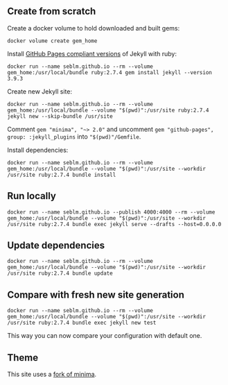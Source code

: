 ## Create from scratch

Create a docker volume to hold downloaded and built gems:

```shell
docker volume create gem_home
```

Install [GitHub Pages compliant versions](https://pages.github.com/versions) of Jekyll with ruby:

```shell
docker run --name seblm.github.io --rm --volume gem_home:/usr/local/bundle ruby:2.7.4 gem install jekyll --version 3.9.3
```

Create new Jekyll site:

```shell
docker run --name seblm.github.io --rm --volume gem_home:/usr/local/bundle --volume "$(pwd)":/usr/site ruby:2.7.4 jekyll new --skip-bundle /usr/site
```

Comment `gem "minima", "~> 2.0"` and uncomment `gem "github-pages", group: :jekyll_plugins` into `"$(pwd)"/Gemfile`.

Install dependencies:

```shell
docker run --name seblm.github.io --rm --volume gem_home:/usr/local/bundle --volume "$(pwd)":/usr/site --workdir /usr/site ruby:2.7.4 bundle install
```

## Run locally

```shell
docker run --name seblm.github.io --publish 4000:4000 --rm --volume gem_home:/usr/local/bundle --volume "$(pwd)":/usr/site --workdir /usr/site ruby:2.7.4 bundle exec jekyll serve --drafts --host=0.0.0.0
```

## Update dependencies

```shell
docker run --name seblm.github.io --rm --volume gem_home:/usr/local/bundle --volume "$(pwd)":/usr/site --workdir /usr/site ruby:2.7.4 bundle update
```

## Compare with fresh new site generation

```shell
docker run --name seblm.github.io --rm --volume gem_home:/usr/local/bundle --volume "$(pwd)":/usr/site --workdir /usr/site ruby:2.7.4 bundle exec jekyll new test
```

This way you can now compare your configuration with default one.

## Theme

This site uses a [fork of minima](https://github.com/seblm/minima).
